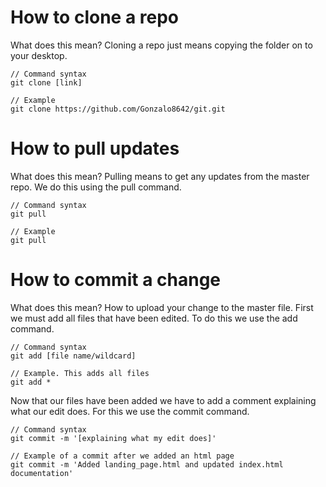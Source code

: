 # How to clone a repo
What does this mean? Cloning a repo just means copying the folder on to your desktop.
```
// Command syntax 
git clone [link]

// Example
git clone https://github.com/Gonzalo8642/git.git 
```

# How to pull updates
What does this mean? Pulling means to get any updates from the master repo.
We do this using the pull command.
```
// Command syntax 
git pull

// Example
git pull
```
# How to commit a change
What does this mean? How to upload your change to the master file.
First we must add all files that have been edited. To do this we use the add command.
```
// Command syntax
git add [file name/wildcard]

// Example. This adds all files
git add *
```
Now that our files have been added we have to add a comment explaining what our edit does. 
For this we use the commit command.
```
// Command syntax
git commit -m '[explaining what my edit does]'

// Example of a commit after we added an html page
git commit -m 'Added landing_page.html and updated index.html documentation'
```
